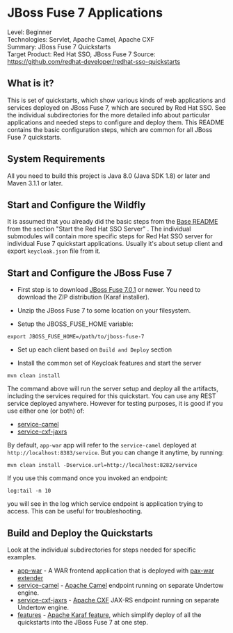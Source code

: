JBoss Fuse 7 Applications
=========================

Level: Beginner  
Technologies: Servlet, Apache Camel, Apache CXF  
Summary: JBoss Fuse 7 Quickstarts  
Target Product: Red Hat SSO, JBoss Fuse 7
Source: <https://github.com/redhat-developer/redhat-sso-quickstarts>  


What is it?
-----------

This is set of quickstarts, which show various kinds of web applications and services deployed on JBoss Fuse 7, which are secured by Red Hat SSO. See the individual subdirectories
for the more detailed info about particular applications and needed steps to configure and deploy them. This README contains the basic configuration steps, which 
are common for all JBoss Fuse 7 quickstarts.


System Requirements
-------------------

All you need to build this project is Java 8.0 (Java SDK 1.8) or later and Maven 3.1.1 or later.

Start and Configure the Wildfly
-------------------------------

It is assumed that you already did the basic steps from the [Base README](../README.md) from the section "Start the Red Hat SSO Server" .
The individual submodules will contain more specific steps for Red Hat SSO server for individual Fuse 7 quickstart applications. Usually it's about setup client 
and export `keycloak.json` file from it.

Start and Configure the JBoss Fuse 7
------------------------------------
* First step is to download [JBoss Fuse 7.0.1](https://developers.redhat.com/products/fuse/download/) or newer. You need to download the ZIP distribution (Karaf installer).

* Unzip the JBoss Fuse 7 to some location on your filesystem.

* Setup the JBOSS_FUSE_HOME variable:

```
export JBOSS_FUSE_HOME=/path/to/jboss-fuse-7
```

* Set up each client based on `Build and Deploy` section

* Install the common set of Keycloak features and start the server
```
mvn clean install
```

The command above will run the server setup and deploy all the artifacts, including the services required for this quickstart. You can use any REST service deployed anywhere. However for testing purposes, it is good if you use either one (or both) of:

* [service-camel](../service-camel/README.md)
* [service-cxf-jaxrs](../service-cxf-jaxrs/README.md)

By default, `app-war` app will refer to the `service-camel` deployed at `http://localhost:8383/service`. But you can change it anytime, by running:

```
mvn clean install -Dservice.url=http://localhost:8282/service
```

If you use this command once you invoked an endpoint:
```
log:tail -n 10
```
you will see in the log which service endpoint is application trying to access. This can be useful for troubleshooting.

Build and Deploy the Quickstarts
--------------------------------

Look at the individual subdirectories for steps needed for specific examples.

* [app-war](app-war/README.md) - A WAR frontend application that is deployed with [pax-war extender](https://ops4j1.jira.com/wiki/display/ops4j/Pax+Web+Extender+-+War)
* [service-camel](service-camel/README.md) - [Apache Camel](http://camel.apache.org/) endpoint running on separate Undertow engine.
* [service-cxf-jaxrs](service-cxf-jaxrs/README.md) - [Apache CXF](http://cxf.apache.org/) JAX-RS endpoint running on separate Undertow engine.
* [features](features/README.md) - [Apache Karaf feature](https://karaf.apache.org/manual/latest-2.x/users-guide/provisioning.html), which simplify deploy of all the quickstarts into the JBoss Fuse 7 at one step.
